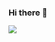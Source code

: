### Hi there 👋
<a href="https://github.com/Zum-Whol"><img src="https://img.shields.io/badge/github-black?style=flat&logo=GitHub&logoColor=CC6699"/>
<!--
**Zum-Whol/Zum-Whol** is a ✨ _special_ ✨ repository because its `README.md` (this file) appears on your GitHub profile.

Here are some ideas to get you started:

- 🔭 I’m currently working on ...
- 🌱 I’m currently learning ...
- 👯 I’m looking to collaborate on ...
- 🤔 I’m looking for help with ...
- 💬 Ask me about ...
- 📫 How to reach me: ...
- 😄 Pronouns: ...
- ⚡ Fun fact: ...
-->
